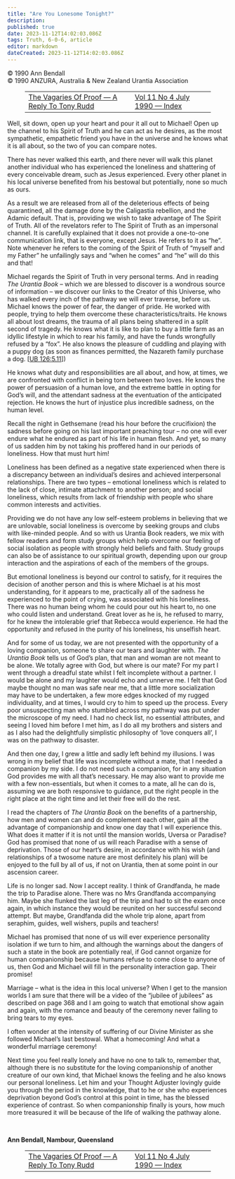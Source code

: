 ```yaml
---
title: "Are You Lonesome Tonight?"
description: 
published: true
date: 2023-11-12T14:02:03.086Z
tags: Truth, 6-0-6, article
editor: markdown
dateCreated: 2023-11-12T14:02:03.086Z
---
```


<p class="v-card v-sheet theme--light gray lighten-3 px-2 py-1">© 1990 Ann Bendall<br>© 1990 ANZURA, Australia & New Zealand Urantia Association</p>
<figure class="table chapter-navigator">
  <table>
    <tbody>
      <tr>
        <td>
        <a href="/en/article/Ken_Glasziou/The_Vagaries_Of_Proof_A_Reply_To_Tony_Rudd">
          <span class="mdi mdi-arrow-left-drop-circle"></span><span class="pl-2">The Vagaries Of Proof — A Reply To Tony Rudd</span>
        </a>
        </td>
        <td>
        <a href="/en/index/articles_606#vol-11-no-4-july-1990">
          <span class="mdi mdi-book-open-variant"></span><span class="pl-2">Vol 11 No 4 July 1990 — Index</span>
        </a>
        </td>
        <td>
        </td>
      </tr>
    </tbody>
  </table>
</figure>



Well, sit down, open up your heart and pour it all out to Michael! Open up the channel to his Spirit of Truth and he can act as he desires, as the most sympathetic, empathetic friend you have in the universe and he knows what it is all about, so the two of you can compare notes.

There has never walked this earth, and there never will walk this planet another individual who has experienced the  loneliness and shattering of every conceivable dream, such as Jesus experienced. Every other planet in his local universe benefited from his bestowal but potentially, none so much as ours.

As a result we are released from all of the deleterious effects of being quarantined, all the damage done by the Caligastia rebellion, and the Adamic default. That is, providing we wish to take advantage of The Spirit of Truth. All of the revelators refer to The Spirit of Truth as an impersonal channel. It is carefully explained that it does not provide a one-to-one communication link, that is everyone, except Jesus. He refers to it as “he”. Note whenever he refers to the coming of the Spirit of Truth of “myself and my Father” he unfailingly says and “when he comes” and “he” will do this and that!

Michael regards the Spirit of Truth in very personal terms. And in reading _The Urantia Book –_ which we are blessed to discover is a wondrous source of information – we discover our links to the Creator of this Universe, who has walked every inch of the pathway we will ever traverse, before us. Michael knows the power of fear, the danger of pride. He worked with people, trying to help them overcome these characteristics/traits. He knows all about lost dreams, the trauma of all plans being shattered in a split second of tragedy. He knows what it is like to plan to buy a little farm as an idyllic lifestyle in which to rear his family, and have the funds wrongfully refused by a “fox”. He also knows the pleasure of cuddling and playing with a puppy dog (as soon as finances permitted, the Nazareth family purchase a dog. <a id="a40_828"></a>[[UB 126:5.11](/en/The_Urantia_Book/126#p5_11)])

He knows what duty and responsibilities are all about, and how, at times, we are confronted with conflict in being torn between two loves. He knows the power of persuasion of a human love, and the extreme battle in opting for God’s will, and the attendant sadness at the eventuation of the anticipated rejection. He knows the hurt of injustice plus incredible sadness, on the human level.

Recall the night in Gethsemane (read his hour before the crucifixion) the sadness before going on his last important preaching tour – no one will ever endure what he endured as part of his life in human flesh. And yet, so many of us sadden him by not taking his proffered hand in our periods of loneliness. How that must hurt him!

Loneliness has been defined as a negative state experienced when there is a discrepancy between an individual’s desires and achieved interpersonal relationships. There are two types – emotional loneliness which is related to the lack of close, intimate attachment to another person; and social loneliness, which results from lack of friendship with people who share common interests and activities.

Providing we do not have any low self-esteem problems in believing that we are unlovable, social loneliness is overcome by seeking groups and clubs with like-minded people. And so with us Urantia Book readers, we mix with fellow readers and form study groups which help overcome our feeling of social isolation as people with strongly held beliefs and faith. Study groups can also be of assistance to our spiritual growth, depending upon our group interaction and the aspirations of each of the members of the groups.

But emotional loneliness is beyond our control to satisfy, for it requires the decision of another person and this is where Michael is at his most understanding, for it appears to me, practically all of the sadness he experienced to the point of crying, was associated with his loneliness. There was no human being whom he could pour out his heart to, no one who could listen and understand. Great lover as he is, he refused to marry, for he knew the intolerable grief that Rebecca would experience. He had the opportunity and refused in the purity of his loneliness, his unselfish heart.

And for some of us today, we are not presented with the opportunity of a loving companion, someone to share our tears and laughter with. _The Urantia Book_ tells us of God’s plan, that man and woman are not meant to be alone. We totally agree with God, but where is our mate? For my part I went through a dreadful state whilst I felt incomplete without a partner. I would be alone and my laughter would echo and unnerve me. I felt that God maybe thought no man was safe near me, that a little more socialization may have to be undertaken, a few more edges knocked of my rugged individuality, and at times, I would cry to him to speed up the process. Every poor unsuspecting man who stumbled across my pathway was put under the microscope of my need. I had no check list, no essential attributes, and seeing I loved him before I met him, as I do all my brothers and sisters and as I also had the delightfully simplistic philosophy of ‘love conquers all’, I was on the pathway to disaster.

And then one day, I grew a little and sadly left behind my illusions. I was wrong in my belief that life was incomplete without a mate, that I needed a companion by my side. I do not need such a companion, for in any situation God provides me with all that’s necessary. He may also want to provide me with a few non-essentials, but when it comes to a mate, all he can do is, assuming we are both responsive to guidance, put the right people in the right place at the right time and let their free will do the rest.

I read the chapters of _The Urantia Book_ on the benefits of a partnership, how men and women can and do complement each other, gain all the advantage of companionship and know one day that I will experience this. What does it matter if it is not until the mansion worlds, Uversa or Paradise? God has promised that none of us will reach Paradise with a sense of deprivation. Those of our heart’s desire, in accordance with his wish (and relationships of a twosome nature are most definitely his plan) will be enjoyed to the full by all of us, if not on Urantia, then at some point in our ascension career.

Life is no longer sad. Now I accept reality. I think of Grandfanda, he made the trip to Paradise alone. There was no Mrs Grandfanda accompanying him. Maybe she flunked the last leg of the trip and had to sit the exam once again, in which instance they would be reunited on her successful second attempt. But maybe, Grandfanda did the whole trip alone, apart from seraphim, guides, well wishers, pupils and teachers!

Michael has promised that none of us will ever experience personality isolation if we turn to him, and although the warnings about the dangers of such a state in the book are potentially real, if God cannot organize for human companionship because humans refuse to come close to anyone of us, then God and Michael will fill in the personality interaction gap. Their promise!

Marriage – what is the idea in this local universe? When I get to the mansion worlds I am sure that there will be a video of the “jubilee of jubilees” as described on page 368 and I am going to watch that emotional show again and again, with the romance and beauty of the ceremony never failing to bring tears to my eyes.

I often wonder at the intensity of suffering of our Divine Minister as she followed Michael’s last bestowal. What a homecoming! And what a wonderful marriage ceremony!

Next time you feel really lonely and have no one to talk to, remember that, although there is no substitute for the loving companionship of another creature of our own kind, that Michael knows the feeling and he also knows our personal loneliness. Let him and your Thought Adjuster lovingly guide you through the period in the knowledge, that to he or she who experiences deprivation beyond God’s control at this point in time, has the blessed experience of contrast. So when companionship finally is yours, how much more treasured it will be because of the life of walking the pathway alone.

<br style="clear:both;"/>

**Ann Bendall, Nambour, Queensland**

<figure class="table chapter-navigator">
  <table>
    <tbody>
      <tr>
        <td>
        <a href="/en/article/Ken_Glasziou/The_Vagaries_Of_Proof_A_Reply_To_Tony_Rudd">
          <span class="mdi mdi-arrow-left-drop-circle"></span><span class="pl-2">The Vagaries Of Proof — A Reply To Tony Rudd</span>
        </a>
        </td>
        <td>
        <a href="/en/index/articles_606#vol-11-no-4-july-1990">
          <span class="mdi mdi-book-open-variant"></span><span class="pl-2">Vol 11 No 4 July 1990 — Index</span>
        </a>
        </td>
        <td>
        </td>
      </tr>
    </tbody>
  </table>
</figure>
